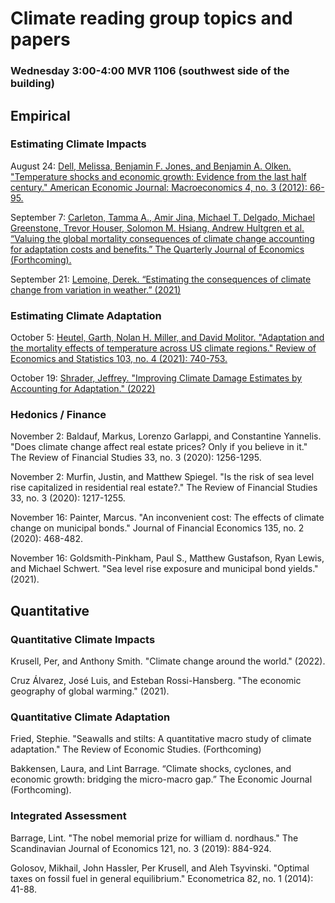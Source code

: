 # Climate reading group topics and papers

### Wednesday 3:00-4:00 MVR 1106 (southwest side of the building)

## Empirical

### Estimating Climate Impacts

August 24: [Dell, Melissa, Benjamin F. Jones, and Benjamin A. Olken. "Temperature shocks and economic growth: Evidence from the last half century." American Economic Journal: Macroeconomics 4, no. 3 (2012): 66-95.](https://rawcdn.githack.com/irudik/climate-reading-group/81aa53f308643fdaf4cc0b4eae5d68b90cd15b4f/papers/empirical-impacts/dell-jones-olken-2012.pdf)

September 7: [Carleton, Tamma A., Amir Jina, Michael T. Delgado, Michael Greenstone, Trevor Houser, Solomon M. Hsiang, Andrew Hultgren et al. “Valuing the global mortality consequences of climate change accounting for adaptation costs and benefits.” The Quarterly Journal of Economics (Forthcoming).](https://rawcdn.githack.com/irudik/climate-reading-group/81aa53f308643fdaf4cc0b4eae5d68b90cd15b4f/papers/empirical-impacts/carleton-et-al-2022.pdf)

September 21: [Lemoine, Derek. “Estimating the consequences of climate change from variation in weather.” (2021)](https://rawcdn.githack.com/irudik/climate-reading-group/adbb49d54a0bda5fa9c3a1650008c7901e158e11/papers/empirical-impacts/lemoine-2021.pdf)

### Estimating Climate Adaptation

October 5: [Heutel, Garth, Nolan H. Miller, and David Molitor. "Adaptation and the mortality effects of temperature across US climate regions." Review of Economics and Statistics 103, no. 4 (2021): 740-753.](https://rawcdn.githack.com/irudik/climate-reading-group/81aa53f308643fdaf4cc0b4eae5d68b90cd15b4f/papers/empirical-adaptation/heutel-miller-molitor-2021.pdf)

October 19: [Shrader, Jeffrey. "Improving Climate Damage Estimates by Accounting for Adaptation." (2022)](https://rawcdn.githack.com/irudik/climate-reading-group/81aa53f308643fdaf4cc0b4eae5d68b90cd15b4f/papers/empirical-adaptation/shrader-2021.pdf)

### Hedonics / Finance

November 2: Baldauf, Markus, Lorenzo Garlappi, and Constantine Yannelis. "Does climate change affect real estate prices? Only if you believe in it." The Review of Financial Studies 33, no. 3 (2020): 1256-1295.

November 2: Murfin, Justin, and Matthew Spiegel. "Is the risk of sea level rise capitalized in residential real estate?." The Review of Financial Studies 33, no. 3 (2020): 1217-1255.

November 16: Painter, Marcus. "An inconvenient cost: The effects of climate change on municipal bonds." Journal of Financial Economics 135, no. 2 (2020): 468-482.

November 16: Goldsmith-Pinkham, Paul S., Matthew Gustafson, Ryan Lewis, and Michael Schwert. "Sea level rise exposure and municipal bond yields." (2021).

## Quantitative

### Quantitative Climate Impacts

Krusell, Per, and Anthony Smith. "Climate change around the world." (2022).

Cruz Álvarez, José Luis, and Esteban Rossi-Hansberg. "The economic geography of global warming." (2021).

### Quantitative Climate Adaptation

Fried, Stephie. "Seawalls and stilts: A quantitative macro study of climate adaptation." The Review of Economic Studies. (Forthcoming)

Bakkensen, Laura, and Lint Barrage. “Climate shocks, cyclones, and economic growth: bridging the micro-macro gap.” The Economic Journal (Forthcoming).

### Integrated Assessment

Barrage, Lint. "The nobel memorial prize for william d. nordhaus." The Scandinavian Journal of Economics 121, no. 3 (2019): 884-924.

Golosov, Mikhail, John Hassler, Per Krusell, and Aleh Tsyvinski. "Optimal taxes on fossil fuel in general equilibrium." Econometrica 82, no. 1 (2014): 41-88.
